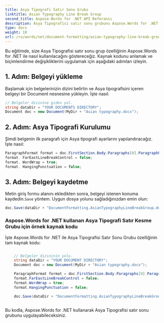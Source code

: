 ```yaml
---
title: Asya Tipografi Satır Sonu Grubu
linktitle: Asian Typography Line Break Group
second_title: Aspose.Words for .NET API Referansı
description: Asya Tipografisi satır sonu grubunu Aspose.Words for .NET ile nasıl kullanacağınızı öğrenin.
type: docs
weight: 10
url: /ru/words/net/document-formatting/asian-typography-line-break-group/
---
```


Bu eğitimde, size Asya Tipografisi satır sonu grup özelliğinin Aspose.Words for .NET ile nasıl kullanılacağını göstereceğiz. Kaynak kodunu anlamak ve biçimlendirme değişikliklerini uygulamak için aşağıdaki adımları izleyin.

## 1. Adım: Belgeyi yükleme

Başlamak için belgelerinizin dizini belirtin ve Asya tipografisini içeren belgeyi bir Document nesnesine yükleyin. İşte nasıl:

```csharp
// Belgeler dizinine giden yol.
string dataDir = "YOUR DOCUMENTS DIRECTORY";
Document doc = new Document(MyDir + "Asian typography.docx");
```

## 2. Adım: Asya Tipografi Kurulumu

Şimdi belgenin ilk paragrafı için Asya tipografi ayarlarını yapılandıracağız. İşte nasıl:

```csharp
ParagraphFormat format = doc.FirstSection.Body.Paragraphs[0].ParagraphFormat;
format. FarEastLineBreakControl = false;
format. WordWrap = true;
format. HangingPunctuation = false;
```

## 3. Adım: Belgeyi kaydetme

 Metin giriş formu alanını ekledikten sonra, belgeyi istenen konuma kaydedin.`Save` yöntem. Uygun dosya yolunu sağladığınızdan emin olun:

```csharp
doc.Save(dataDir + "DocumentFormatting.AsianTypographyLineBreakGroup.docx");
```

### Aspose.Words for .NET kullanan Asya Tipografi Satır Kesme Grubu için örnek kaynak kodu

İşte Aspose.Words for .NET ile Asya Tipografisi Satır Sonu Grubu özelliğinin tam kaynak kodu:

```csharp

	// Belgeler dizininin yolu.
	string dataDir = "YOUR DOCUMENT DIRECTORY";
	Document doc = new Document(MyDir + "Asian typography.docx");

	ParagraphFormat format = doc.FirstSection.Body.Paragraphs[0].ParagraphFormat;
	format.FarEastLineBreakControl = false;
	format.WordWrap = true;
	format.HangingPunctuation = false;

	doc.Save(dataDir + "DocumentFormatting.AsianTypographyLineBreakGroup.docx");
	
```
Bu kodla, Aspose.Words for .NET kullanarak Asya Tipografisi satır sonu grubunu uygulayabileceksiniz.

